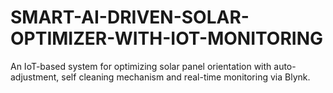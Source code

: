 # SMART-AI-DRIVEN-SOLAR-OPTIMIZER-WITH-IOT-MONITORING
An IoT-based system for optimizing solar panel orientation with auto-adjustment, self cleaning mechanism and real-time monitoring via Blynk.
